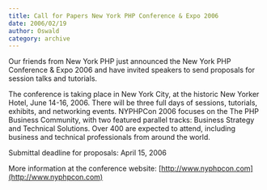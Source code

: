 ```yaml
---
title: Call for Papers New York PHP Conference & Expo 2006
date: 2006/02/19
author: Oswald
category: archive
---
```


Our friends from New York PHP just announced the New York PHP Conference & Expo 2006 and have invited speakers to send proposals for session talks and tutorials.

The conference is taking place in New York City, at the historic New Yorker Hotel, June 14-16, 2006. There will be three full days of sessions, tutorials, exhibits, and networking events. NYPHPCon 2006 focuses on the The PHP Business Community, with two featured parallel tracks: Business Strategy and Technical Solutions. Over 400 are expected to attend, including business and technical professionals from around the world.

Submittal deadline for proposals: April 15, 2006

More information at the conference website: [http://www.nyphpcon.com](http://www.nyphpcon.com)
